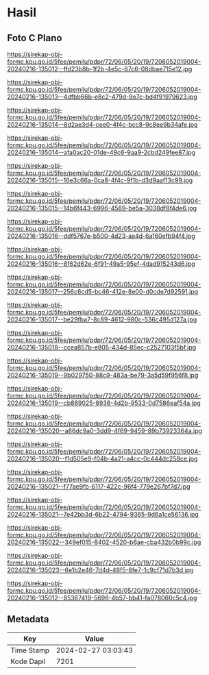 # Hasil

## Foto C Plano

https://sirekap-obj-formc.kpu.go.id/5fee/pemilu/pdpr/72/06/05/20/19/7206052019004-20240216-135012--ffd23b8b-1f2b-4e5c-87c6-08dbae715e12.jpg

https://sirekap-obj-formc.kpu.go.id/5fee/pemilu/pdpr/72/06/05/20/19/7206052019004-20240216-135013--4dfbb66b-e8c2-479d-9e7c-bd4f91979623.jpg

https://sirekap-obj-formc.kpu.go.id/5fee/pemilu/pdpr/72/06/05/20/19/7206052019004-20240216-135014--8d2ae3d4-cee0-4f4c-bcc8-9c8ee9b34afe.jpg

https://sirekap-obj-formc.kpu.go.id/5fee/pemilu/pdpr/72/06/05/20/19/7206052019004-20240216-135014--afa0ac20-01de-49c6-9aa9-2cbd249fee87.jpg

https://sirekap-obj-formc.kpu.go.id/5fee/pemilu/pdpr/72/06/05/20/19/7206052019004-20240216-135015--16e3c66a-0ca8-4f4c-9f1b-d3d9aaf13c99.jpg

https://sirekap-obj-formc.kpu.go.id/5fee/pemilu/pdpr/72/06/05/20/19/7206052019004-20240216-135015--14b6f443-6996-4569-be5a-3038df8f4de6.jpg

https://sirekap-obj-formc.kpu.go.id/5fee/pemilu/pdpr/72/06/05/20/19/7206052019004-20240216-135016--ddf5767e-b500-4d23-aa4d-6a160efb94f4.jpg

https://sirekap-obj-formc.kpu.go.id/5fee/pemilu/pdpr/72/06/05/20/19/7206052019004-20240216-135016--8f62d62e-6f91-49a5-95ef-4dad915243d6.jpg

https://sirekap-obj-formc.kpu.go.id/5fee/pemilu/pdpr/72/06/05/20/19/7206052019004-20240216-135017--256c6cd5-bc46-412e-8e00-d0cde7d92591.jpg

https://sirekap-obj-formc.kpu.go.id/5fee/pemilu/pdpr/72/06/05/20/19/7206052019004-20240216-135017--be29fba7-8c89-4612-980c-536c495d127a.jpg

https://sirekap-obj-formc.kpu.go.id/5fee/pemilu/pdpr/72/06/05/20/19/7206052019004-20240216-135018--ccea857b-e805-434d-85ec-c2527103f5bf.jpg

https://sirekap-obj-formc.kpu.go.id/5fee/pemilu/pdpr/72/06/05/20/19/7206052019004-20240216-135019--9b029750-88c9-483a-be79-3a5d59f956f8.jpg

https://sirekap-obj-formc.kpu.go.id/5fee/pemilu/pdpr/72/06/05/20/19/7206052019004-20240216-135019--cb889025-8938-4d2b-9533-0d7586eaf54a.jpg

https://sirekap-obj-formc.kpu.go.id/5fee/pemilu/pdpr/72/06/05/20/19/7206052019004-20240216-135020--a86dc9a0-3dd9-4f69-9459-89b73923364a.jpg

https://sirekap-obj-formc.kpu.go.id/5fee/pemilu/pdpr/72/06/05/20/19/7206052019004-20240216-135020--f1d505e9-f04b-4a21-a4cc-0c444dc258ce.jpg

https://sirekap-obj-formc.kpu.go.id/5fee/pemilu/pdpr/72/06/05/20/19/7206052019004-20240216-135021--f77ae9fb-6117-422c-96f4-779e267bf7d7.jpg

https://sirekap-obj-formc.kpu.go.id/5fee/pemilu/pdpr/72/06/05/20/19/7206052019004-20240216-135021--7e42bb3d-6b22-4794-9365-9d6a1ce56136.jpg

https://sirekap-obj-formc.kpu.go.id/5fee/pemilu/pdpr/72/06/05/20/19/7206052019004-20240216-135022--349ef015-8402-4520-b6ae-cba432b0b99c.jpg

https://sirekap-obj-formc.kpu.go.id/5fee/pemilu/pdpr/72/06/05/20/19/7206052019004-20240216-135023--6e1b2e46-7d4d-48f5-8fe7-1c9cf71d7b3d.jpg

https://sirekap-obj-formc.kpu.go.id/5fee/pemilu/pdpr/72/06/05/20/19/7206052019004-20240216-135012--85367419-5698-4b57-bb41-fa078060c5c4.jpg


## Metadata

| Key        | Value               |
| ---------- | ------------------- |
| Time Stamp | 2024-02-27 03:03:43 |
| Kode Dapil | 7201                |



